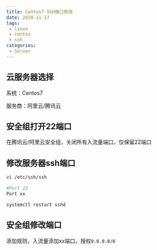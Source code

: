 ```yaml
---
title: Centos7 SSH端口修改
date: 2020-11-17
tags:
 - linux
 - centos
 - ssh
categories:
 - Server
---
```


## 云服务器选择

系统：Centos7

服务商：阿里云/腾讯云

## 安全组打开22端口

在腾讯云/阿里云安全组，关闭所有入流量端口，仅保留22端口

## 修改服务器ssh端口

```bash
vi /etc/ssh/ssh

#Port 22
Port xx

systemctl restart sshd
```

## 安全组修改端口

添加规则，入流量添加xx端口，授权`0.0.0.0/0`
